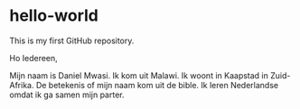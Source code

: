 # hello-world
This is my first GitHub repository.

Ho Iedereen,

Mijn naam is Daniel Mwasi. Ik kom uit Malawi. Ik woont in Kaapstad in Zuid-Afrika.
De betekenis of mijn naam kom uit de bible. Ik leren Nederlandse omdat ik ga samen mijn parter.

